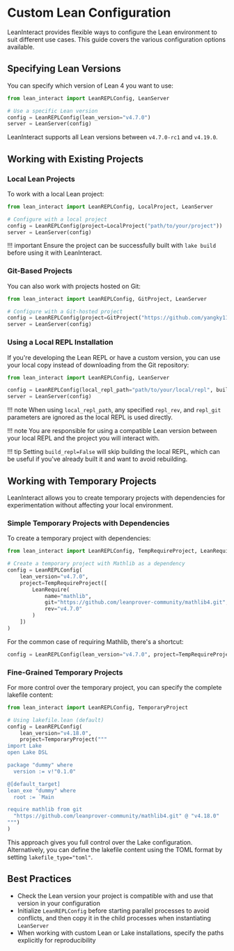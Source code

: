 # Custom Lean Configuration

LeanInteract provides flexible ways to configure the Lean environment to suit different use cases. This guide covers the various configuration options available.

## Specifying Lean Versions

You can specify which version of Lean 4 you want to use:

```python
from lean_interact import LeanREPLConfig, LeanServer

# Use a specific Lean version
config = LeanREPLConfig(lean_version="v4.7.0")
server = LeanServer(config)
```

LeanInteract supports all Lean versions between `v4.7.0-rc1` and `v4.19.0`.

## Working with Existing Projects

### Local Lean Projects

To work with a local Lean project:

```python
from lean_interact import LeanREPLConfig, LocalProject, LeanServer

# Configure with a local project
config = LeanREPLConfig(project=LocalProject("path/to/your/project"))
server = LeanServer(config)
```

!!! important
    Ensure the project can be successfully built with `lake build` before using it with LeanInteract.

### Git-Based Projects

You can also work with projects hosted on Git:

```python
from lean_interact import LeanREPLConfig, GitProject, LeanServer

# Configure with a Git-hosted project
config = LeanREPLConfig(project=GitProject("https://github.com/yangky11/lean4-example"))
server = LeanServer(config)
```

### Using a Local REPL Installation

If you're developing the Lean REPL or have a custom version, you can use your local copy instead of downloading from the Git repository:

```python
from lean_interact import LeanREPLConfig, LeanServer

config = LeanREPLConfig(local_repl_path="path/to/your/local/repl", build_repl=True)
server = LeanServer(config)
```

!!! note
    When using `local_repl_path`, any specified `repl_rev`, and `repl_git` parameters are ignored as the local REPL is used directly.

!!! note
    You are responsible for using a compatible Lean version between your local REPL and the project you will interact with.

!!! tip
    Setting `build_repl=False` will skip building the local REPL, which can be useful if you've already built it and want to avoid rebuilding.

## Working with Temporary Projects

LeanInteract allows you to create temporary projects with dependencies for experimentation without affecting your local environment.

### Simple Temporary Projects with Dependencies

To create a temporary project with dependencies:

```python
from lean_interact import LeanREPLConfig, TempRequireProject, LeanRequire

# Create a temporary project with Mathlib as a dependency
config = LeanREPLConfig(
    lean_version="v4.7.0",
    project=TempRequireProject([
        LeanRequire(
            name="mathlib",
            git="https://github.com/leanprover-community/mathlib4.git",
            rev="v4.7.0"
        )
    ])
)
```

For the common case of requiring Mathlib, there's a shortcut:

```python
config = LeanREPLConfig(lean_version="v4.7.0", project=TempRequireProject("mathlib"))
```

### Fine-Grained Temporary Projects

For more control over the temporary project, you can specify the complete lakefile content:

```python
from lean_interact import LeanREPLConfig, TemporaryProject

# Using lakefile.lean (default)
config = LeanREPLConfig(
    lean_version="v4.18.0",
    project=TemporaryProject("""
import Lake
open Lake DSL

package "dummy" where
  version := v!"0.1.0"

@[default_target]
lean_exe "dummy" where
  root := `Main

require mathlib from git
  "https://github.com/leanprover-community/mathlib4.git" @ "v4.18.0"
""")
)
```

This approach gives you full control over the Lake configuration.
Alternatively, you can define the lakefile content using the TOML format by setting `lakefile_type="toml"`.

## Best Practices

- Check the Lean version your project is compatible with and use that version in your configuration
- Initialize `LeanREPLConfig` before starting parallel processes to avoid conflicts, and then copy it in the child processes when instantiating `LeanServer`
- When working with custom Lean or Lake installations, specify the paths explicitly for reproducibility
